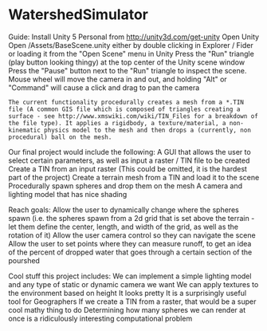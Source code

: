 # WatershedSimulator

Guide:
	Install Unity 5 Personal from http://unity3d.com/get-unity
	Open Unity
	Open /Assets/BaseScene.unity either by double clicking in Explorer / Fider or loading it from the "Open Scene" menu in Unity
	Press the "Run" triangle (play button looking thingy) at the top center of the Unity scene window
	Press the "Pause" button next to the "Run" triangle to inspect the scene. Mouse wheel will move the camera in and out, and holding "Alt" or "Command" will cause a click and drag to pan the camera

	The current functionality procedurally creates a mesh from a *.TIN file (A common GIS file which is composed of triangles creating a surface - see http://www.xmswiki.com/wiki/TIN_Files for a breakdown of the file type). It applies a rigidbody, a texture/material, a non-kinematic physics model to the mesh and then drops a (currently, non procedural) ball on the mesh. 

Our final project would include the following:
	A GUI that allows the user to select certain parameters, as well as input a raster / TIN file to be created
	Create a TIN from an input raster (This could be omitted, it is the hardest part of the project)
	Create a terrain mesh from a TIN and load it to the scene
	Procedurally spawn spheres and drop them on the mesh
	A camera and lighting model that has nice shading

Reach goals:
	Allow the user to dynamically change where the spheres spawn (i.e. the spheres spawn from a 2d grid that is set above the terrain - let them define the center, length, and width of the grid, as well as the rotation of it)
	Allow the user camera control so they can navigate the scene
	Allow the user to set points where they can measure runoff, to get an idea of the percent of dropped water that goes through a certain section of the pourshed

Cool stuff this project includes:
	We can implement a simple lighting model and any type of static or dynamic camera we want
	We can apply textures to the environment based on height 
	It looks pretty
	It is a surprisingly useful tool for Geographers
	If we create a TIN from a raster, that would be a super cool mathy thing to do
	Determining how many spheres we can render at once is a ridiculously interesting computational problem

